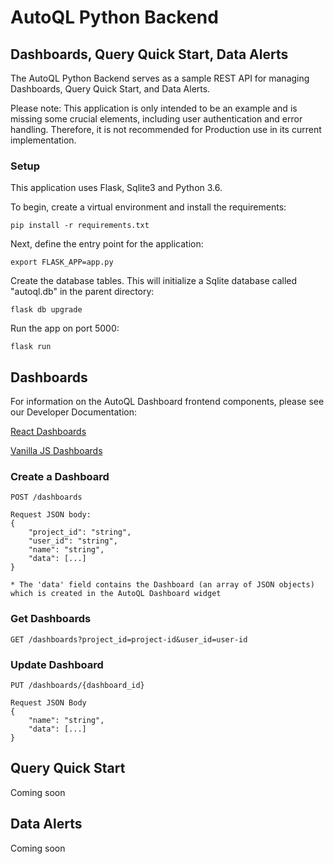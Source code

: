 # AutoQL Python Backend
## Dashboards, Query Quick Start, Data Alerts

The AutoQL Python Backend serves as a sample REST API for managing Dashboards, Query Quick Start, and Data Alerts.

Please note: This application is only intended to be an example and is missing some crucial elements, including user
authentication and error handling. Therefore, it is not recommended for Production use in its current implementation.

### Setup

This application uses Flask, Sqlite3 and Python 3.6.

To begin, create a virtual environment and install the requirements:

```pip install -r requirements.txt```

Next, define the entry point for the application:

```export FLASK_APP=app.py```

Create the database tables. This will initialize a Sqlite database called "autoql.db" in the parent directory:

```flask db upgrade```

Run the app on port 5000:

```flask run```


## Dashboards

For information on the AutoQL Dashboard frontend components, please see our Developer Documentation:

[React Dashboards](https://chata.readme.io/docs/react-dashboards)

[Vanilla JS Dashboards](https://chata.readme.io/docs/vanilla-dashboards)

### Create a Dashboard

```
POST /dashboards

Request JSON body:
{
    "project_id": "string",
    "user_id": "string",
    "name": "string",
    "data": [...]
}

* The 'data' field contains the Dashboard (an array of JSON objects) which is created in the AutoQL Dashboard widget
```
### Get Dashboards
```
GET /dashboards?project_id=project-id&user_id=user-id
```
### Update Dashboard
```
PUT /dashboards/{dashboard_id}

Request JSON Body
{
    "name": "string",
    "data": [...]
}
```

## Query Quick Start
Coming soon

## Data Alerts
Coming soon
